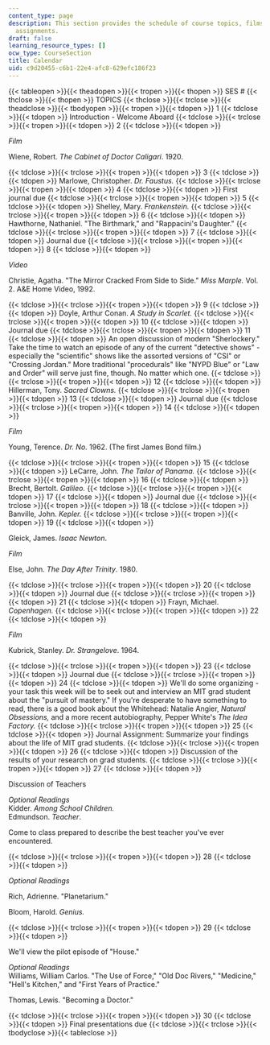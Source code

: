 ```yaml
---
content_type: page
description: This section provides the schedule of course topics, films, videos, and
  assignments.
draft: false
learning_resource_types: []
ocw_type: CourseSection
title: Calendar
uid: c9d20455-c6b1-22e4-afc8-629efc186f23
---
```

{{< tableopen >}}{{< theadopen >}}{{< tropen >}}{{< thopen >}}
SES #
{{< thclose >}}{{< thopen >}}
TOPICS
{{< thclose >}}{{< trclose >}}{{< theadclose >}}{{< tbodyopen >}}{{< tropen >}}{{< tdopen >}}
1
{{< tdclose >}}{{< tdopen >}}
Introduction - Welcome Aboard
{{< tdclose >}}{{< trclose >}}{{< tropen >}}{{< tdopen >}}
2
{{< tdclose >}}{{< tdopen >}}

*Film*

Wiene, Robert. *The Cabinet of Doctor Caligari*. 1920.

{{< tdclose >}}{{< trclose >}}{{< tropen >}}{{< tdopen >}}
3
{{< tdclose >}}{{< tdopen >}}
Marlowe, Christopher. *Dr. Faustus.*
{{< tdclose >}}{{< trclose >}}{{< tropen >}}{{< tdopen >}}
4
{{< tdclose >}}{{< tdopen >}}
First journal due
{{< tdclose >}}{{< trclose >}}{{< tropen >}}{{< tdopen >}}
5
{{< tdclose >}}{{< tdopen >}}
Shelley, Mary. *Frankenstein.*
{{< tdclose >}}{{< trclose >}}{{< tropen >}}{{< tdopen >}}
6
{{< tdclose >}}{{< tdopen >}}
Hawthorne, Nathaniel. "The Birthmark," and "Rappacini's Daughter."
{{< tdclose >}}{{< trclose >}}{{< tropen >}}{{< tdopen >}}
7
{{< tdclose >}}{{< tdopen >}}
Journal due
{{< tdclose >}}{{< trclose >}}{{< tropen >}}{{< tdopen >}}
8
{{< tdclose >}}{{< tdopen >}}

*Video*

Christie, Agatha. "The Mirror Cracked From Side to Side." *Miss Marple.* Vol. 2. A&E Home Video, 1992.

{{< tdclose >}}{{< trclose >}}{{< tropen >}}{{< tdopen >}}
9
{{< tdclose >}}{{< tdopen >}}
Doyle, Arthur Conan. *A Study in Scarlet.*
{{< tdclose >}}{{< trclose >}}{{< tropen >}}{{< tdopen >}}
10
{{< tdclose >}}{{< tdopen >}}
Journal due
{{< tdclose >}}{{< trclose >}}{{< tropen >}}{{< tdopen >}}
11
{{< tdclose >}}{{< tdopen >}}
An open discussion of modern "Sherlockery." Take the time to watch an episode of any of the current "detective shows" - especially the "scientific" shows like the assorted versions of "CSI" or "Crossing Jordan." More traditional "procedurals" like "NYPD Blue" or "Law and Order" will serve just fine, though. No matter which one.
{{< tdclose >}}{{< trclose >}}{{< tropen >}}{{< tdopen >}}
12
{{< tdclose >}}{{< tdopen >}}
Hillerman, Tony. *Sacred Clowns.*
{{< tdclose >}}{{< trclose >}}{{< tropen >}}{{< tdopen >}}
13
{{< tdclose >}}{{< tdopen >}}
Journal due
{{< tdclose >}}{{< trclose >}}{{< tropen >}}{{< tdopen >}}
14
{{< tdclose >}}{{< tdopen >}}

*Film*

Young, Terence. *Dr. No*. 1962. (The first James Bond film.)

{{< tdclose >}}{{< trclose >}}{{< tropen >}}{{< tdopen >}}
15
{{< tdclose >}}{{< tdopen >}}
LeCarre, John. *The Tailor of Panama.*
{{< tdclose >}}{{< trclose >}}{{< tropen >}}{{< tdopen >}}
16
{{< tdclose >}}{{< tdopen >}}
Brecht, Bertolt. *Galileo.*
{{< tdclose >}}{{< trclose >}}{{< tropen >}}{{< tdopen >}}
17
{{< tdclose >}}{{< tdopen >}}
Journal due
{{< tdclose >}}{{< trclose >}}{{< tropen >}}{{< tdopen >}}
18
{{< tdclose >}}{{< tdopen >}}
Banville, John. *Kepler.*
{{< tdclose >}}{{< trclose >}}{{< tropen >}}{{< tdopen >}}
19
{{< tdclose >}}{{< tdopen >}}

Gleick, James. *Isaac Newton*.

*Film*

Else, John. *The Day After Trinity*. 1980.

{{< tdclose >}}{{< trclose >}}{{< tropen >}}{{< tdopen >}}
20
{{< tdclose >}}{{< tdopen >}}
Journal due
{{< tdclose >}}{{< trclose >}}{{< tropen >}}{{< tdopen >}}
21
{{< tdclose >}}{{< tdopen >}}
Frayn, Michael. *Copenhagen.*
{{< tdclose >}}{{< trclose >}}{{< tropen >}}{{< tdopen >}}
22
{{< tdclose >}}{{< tdopen >}}

*Film*

Kubrick, Stanley. *Dr. Strangelove*. 1964.

{{< tdclose >}}{{< trclose >}}{{< tropen >}}{{< tdopen >}}
23
{{< tdclose >}}{{< tdopen >}}
Journal due
{{< tdclose >}}{{< trclose >}}{{< tropen >}}{{< tdopen >}}
24
{{< tdclose >}}{{< tdopen >}}
We'll do some organizing - your task this week will be to seek out and interview an MIT grad student about the "pursuit of mastery." If you're desperate to have something to read, there is a good book about the Whitehead: Natalie Angier, *Natural Obsessions,* and a more recent autobiography, Pepper White's *The Idea Factory.*
{{< tdclose >}}{{< trclose >}}{{< tropen >}}{{< tdopen >}}
25
{{< tdclose >}}{{< tdopen >}}
Journal Assignment: Summarize your findings about the life of MIT grad students.
{{< tdclose >}}{{< trclose >}}{{< tropen >}}{{< tdopen >}}
26
{{< tdclose >}}{{< tdopen >}}
Discussion of the results of your research on grad students.
{{< tdclose >}}{{< trclose >}}{{< tropen >}}{{< tdopen >}}
27
{{< tdclose >}}{{< tdopen >}}

Discussion of Teachers

*Optional Readings*   
Kidder. *Among School Children.*   
Edmundson. *Teacher*.

Come to class prepared to describe the best teacher you've ever encountered.

{{< tdclose >}}{{< trclose >}}{{< tropen >}}{{< tdopen >}}
28
{{< tdclose >}}{{< tdopen >}}

*Optional Readings*

Rich, Adrienne. "Planetarium."

Bloom, Harold. *Genius.*

{{< tdclose >}}{{< trclose >}}{{< tropen >}}{{< tdopen >}}
29
{{< tdclose >}}{{< tdopen >}}

We'll view the pilot episode of "House."

*Optional Readings*   
Williams, William Carlos. "The Use of Force," "Old Doc Rivers," "Medicine," "Hell's Kitchen," and "First Years of Practice."

Thomas, Lewis. "Becoming a Doctor."

{{< tdclose >}}{{< trclose >}}{{< tropen >}}{{< tdopen >}}
30
{{< tdclose >}}{{< tdopen >}}
Final presentations due
{{< tdclose >}}{{< trclose >}}{{< tbodyclose >}}{{< tableclose >}}